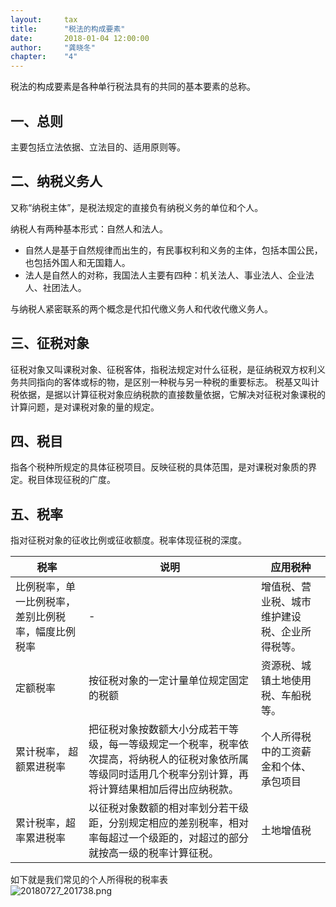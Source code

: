 ```yaml
---
layout: 	tax
title: 		"税法的构成要素"
date: 		2018-01-04 12:00:00
author: 	"龚晓冬"
chapter: 	"4"
---  
```



税法的构成要素是各种单行税法具有的共同的基本要素的总称。

## 一、总则  

主要包括立法依据、立法目的、适用原则等。

## 二、纳税义务人

又称“纳税主体”，是税法规定的直接负有纳税义务的单位和个人。

纳税人有两种基本形式：自然人和法人。
- 自然人是基于自然规律而出生的，有民事权利和义务的主体，包括本国公民，也包括外国人和无国籍人。
- 法人是自然人的对称，我国法人主要有四种：机关法人、事业法人、企业法人、社团法人。

与纳税人紧密联系的两个概念是代扣代缴义务人和代收代缴义务人。

## 三、征税对象

征税对象又叫课税对象、征税客体，指税法规定对什么征税，是征纳税双方权利义务共同指向的客体或标的物，是区别一种税与另一种税的重要标志。
税基又叫计税依据，是据以计算征税对象应纳税款的直接数量依据，它解决对征税对象课税的计算问题，是对课税对象的量的规定。

## 四、税目  

指各个税种所规定的具体征税项目。反映征税的具体范围，是对课税对象质的界定。税目体现征税的广度。

## 五、税率  

指对征税对象的征收比例或征收额度。税率体现征税的深度。  

| 税率 | 说明 | 应用税种 |  
|-----|-----|-------|  
| 比例税率，单一比例税率，差别比例税率，幅度比例税率| - | 增值税、营业税、城市维护建设税、企业所得税等。  |  
| 定额税率|按征税对象的一定计量单位规定固定的税额 | 资源税、城镇土地使用税、车船税等。  |  
| 累计税率， 超额累进税率| 把征税对象按数额大小分成若干等级，每一等级规定一个税率，税率依次提高，将纳税人的征税对象依所属等级同时适用几个税率分别计算，再将计算结果相加后得出应纳税款。| 个人所得税中的工资薪金和个体、承包项目 |  
| 累计税率，超率累进税率 | 以征税对象数额的相对率划分若干级距，分别规定相应的差别税率，相对率每超过一个级距的，对超过的部分就按高一级的税率计算征税。| 土地增值税 |  

如下就是我们常见的个人所得税的税率表  
![20180727_201738.png](http://static.cocolian.cn/img/201807/20180727_201738.png)
